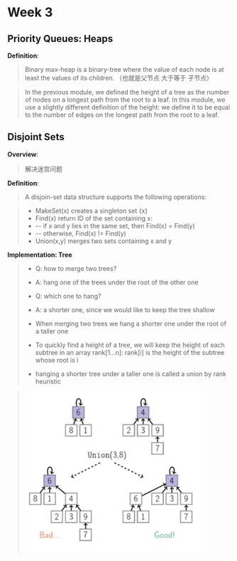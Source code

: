 Week 3
======

Priority Queues: Heaps
----------------------

**Definition**:
> Binary max-heap is a binary-tree where the value of each node is at least the values of its children. （也就是父节点 大于等于 子节点）

> In the previous module, we defined the height of a tree as the number of nodes on a longest path from the root to a leaf. In this module, we use a slightly different definition of the height: we define it to be equal to the number of edges on the longest path from the root to a leaf.



Disjoint Sets
-------------

**Overview**:
> 解决迷宫问题


**Definition**:
> A disjoin-set data structure supports the following operations:

> - MakeSet(x) creates a singleton set {x}
> - Find(x) return ID of the set containing x:
> - -- if x and y lies in the same set, then Find(x) = Find(y)
> - -- otherwise, Find(x) != Find(y)
> - Union(x,y) merges two sets containing x and y


**Implementation: Tree**

> - Q: how to merge two trees?
> - A: hang one of the trees under the root of the other one
> 
> - Q: which one to hang?
> - A: a shorter one, since we would like to keep the tree shallow
>
> - When merging two trees we hang a shorter one under the root of a taller one
> - To quickly find a height of a tree, we will keep the height of each subtree in an array rank[1...n]: rank[i] is the height of the subtree whose root is i
> - hanging a shorter tree under a taller one is called a union by rank heuristic

> <img src="pics/QQ20160929-0@2x.png" alt="Drawing" style="width: 400px;"  />
